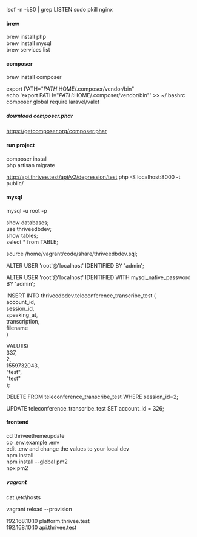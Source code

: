 
lsof -n -i:80 | grep LISTEN
sudo pkill nginx   

#### brew
brew install php   
brew install mysql    
brew services list      

#### composer 
brew install composer     

export PATH="$PATH:$HOME/.composer/vendor/bin"     
echo 'export PATH="$PATH:$HOME/.composer/vendor/bin"' >> ~/.bashrc      
composer global require laravel/valet       

##### download composer.phar
https://getcomposer.org/composer.phar


#### run project
composer install      
php artisan migrate   

http://api.thrivee.test/api/v2/depression/test
php -S localhost:8000 -t public/       



#### mysql
mysql -u root -p

show databases;   
use thriveedbdev;   
show tables;  
select * from TABLE;   

source /home/vagrant/code/share/thriveedbdev.sql;  


ALTER USER 'root'@'localhost' IDENTIFIED BY 'admin';

ALTER USER 'root'@'localhost' IDENTIFIED WITH mysql_native_password BY 'admin';   

INSERT INTO thriveedbdev.teleconference_transcribe_test (       
  account_id,    
  session_id,    
  speaking_at,    
  transcription,    
  filename   
  )
  
VALUES(   
  337,   
  2,    
  1559732043,   
  "test",   
  "test"   
  );   

DELETE FROM teleconference_transcribe_test WHERE session_id=2;

UPDATE teleconference_transcribe_test SET account_id = 326;

#### frontend
cd thriveethemeupdate  
cp .env.example .env    
edit .env and change the values to your local dev    
npm install   
npm install --global pm2   
npx pm2  

##### vagrant
cat \etc\hosts

vagrant reload --provision    


192.168.10.10   platform.thrivee.test    
192.168.10.10   api.thrivee.test    







